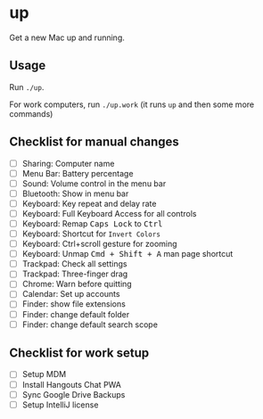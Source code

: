 # up

Get a new Mac up and running.

## Usage

Run `./up`.

For work computers, run `./up.work` (it runs `up` and then some more commands)

## Checklist for manual changes

- [ ] Sharing: Computer name
- [ ] Menu Bar: Battery percentage
- [ ] Sound: Volume control in the menu bar
- [ ] Bluetooth: Show in menu bar
- [ ] Keyboard: Key repeat and delay rate
- [ ] Keyboard: Full Keyboard Access for all controls
- [ ] Keyboard: Remap <kbd>Caps Lock</kbd> to <kbd>Ctrl</kbd>
- [ ] Keyboard: Shortcut for `Invert Colors`
- [ ] Keyboard: Ctrl+scroll gesture for zooming
- [ ] Keyboard: Unmap <kbd>Cmd + Shift + A</kbd> man page shortcut
- [ ] Trackpad: Check all settings
- [ ] Trackpad: Three-finger drag
- [ ] Chrome: Warn before quitting
- [ ] Calendar: Set up accounts
- [ ] Finder: show file extensions
- [ ] Finder: change default folder
- [ ] Finder: change default search scope

## Checklist for work setup

- [ ] Setup MDM
- [ ] Install Hangouts Chat PWA
- [ ] Sync Google Drive Backups
- [ ] Setup IntelliJ license
